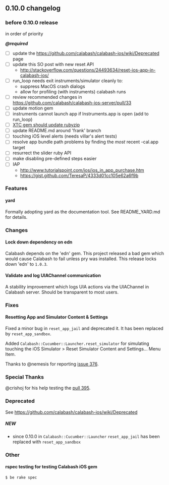 ## 0.10.0 changelog

### before 0.10.0 release

in order of priority 

***@required***
- [ ] update the https://github.com/calabash/calabash-ios/wiki/Deprecated page
- [ ] update this SO post with new reset API 
     - http://stackoverflow.com/questions/24493634/reset-ios-app-in-calabash-ios/
- [ ] run_loop needs exit instruments/simulator cleanly to:
    - suppress MacOS crash dialogs
    - allow for profiling (with instruments) calabash runs
- [ ] review recommended changes in https://github.com/calabash/calabash-ios-server/pull/33
- [ ] update motion gem
- [ ] instruments cannot launch app if Instruments.app is open (add to run_loop)
- [ ] [XTC gem should update rubyzip](https://github.com/calabash/calabash-ios/issues/288)
- [ ] update README.md around 'frank' branch
- [ ] touching iOS level alerts (needs villar's alert tests)
- [ ] resolve app bundle path problems by finding the *most* recent -cal.app target
- [ ] resurrect the slider ruby API
- [ ] make disabling pre-defined steps easier
- [ ] IAP
   - http://www.tutorialspoint.com/ios/ios_in_app_purchase.htm
   - https://gist.github.com/TeresaP/4333d01cc105e62a6f9b
 
### Features

#### yard

Formally adopting yard as the documentation tool.  See README_YARD.md for details.

### Changes

#### Lock down dependency on edn

Calabash depends on the 'edn' gem. This project released a bad gem which would cause Calabash to fail unless pry was installed. This release locks down 'edn' to `1.0.3`.

#### Validate and log UIAChannel communication

A stability improvement which logs UIA actions via the UIAChannel in Calabash server. Should be transparent to most users.

### Fixes

#### Resetting App and Simulator Content & Settings

Fixed a minor bug in `reset_app_jail` and deprecated it.  It has been replaced by `reset_app_sandbox`.

Added `Calabash::Cucumber::Launcher.reset_simulator` for simulating touching the iOS Simulator > Reset Simulator Content and Settings... Menu Item.

Thanks to @nemesis for reporting [issue 376](https://github.com/calabash/calabash-ios/issues/376).

### Special Thanks

@crishoj for his help testing the [pull 395](https://github.com/calabash/calabash-ios/pull/395).

### Deprecated

See https://github.com/calabash/calabash-ios/wiki/Deprecated

##### NEW

* since 0.10.0 in `Calabash::Cucumber::Launcher` `reset_app_jail` has been replaced with `reset_app_sandbox`

### Other

#### rspec testing for testing Calabash iOS gem

```
$ be rake spec
```
